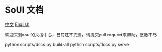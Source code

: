# SoUI 文档


[中文](./README-zh_CN.md)  [English](./README.md)


欢迎来到soui的文档中心，目前还不完善，请提交pull request来帮助，感激不尽

python scripts/docs.py build-all
python scripts/docs.py serve 
